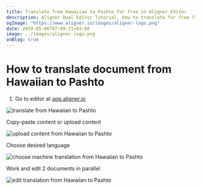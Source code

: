 ```yaml
---
title: Translate from Hawaiian to Pashto for free in Aligner Editor
description: Aligner Dual Editor Tutorial. How to translate for free from Hawaiian to Pashto. Aligner is multilingual document management platform. 
ogImage: "https://www.aligner.io/images/aligner-logo.png"
date: 2020-05-06T07:09:21+03:00
image: ../images/aligner-logo.png
onBlog: true
---
```


# How to translate document from Hawaiian to Pashto

1. Go to editor at [app.aligner.io](https://app.aligner.io "Aligner App web page")

![translate from Hawaiian to Pashto](../aligner-blank-editor.png "translate from Hawaiian to Pashto")

Copy-paste content or upload content

![upload content from Hawaiian to Pashto](../aligner-uploaded-document.png "upload content from Hawaiian to Pashto")

Choose desired language

![choose machine translation from Hawaiian to Pashto](../aligner-language-dropdown.png "choose machine translation from Hawaiian to Pashto")

Work and edit 2 documents in parallel

![edit translation from Hawaiian to Pashto](../aligner-double-sitded-editor.png "edit translation from Hawaiian to Pashto")

